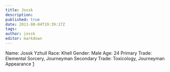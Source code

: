 ```yaml
---
title: Jossk
description:
published: true
date: 2011-08-04T19:39:17Z
tags:
author: jossk
editor: markdown
---
```


Name: Jossk Yzhull Race: Khell Gender: Male Age: 24 Primary Trade: Elemental Sorcery, Journeyman Secondary Trade: Toxicology, Journeyman Appearance [1](http://ploughsl.deviantart.com/art/Wolf-Dragon-250934688)